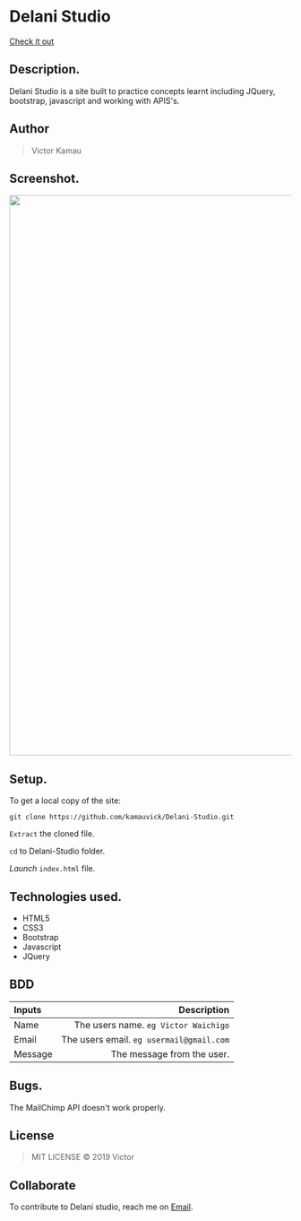 # Delani Studio

[Check it out](https://kamauvick.github.io/Delani-Studio/)
## Description.
Delani Studio is a site built to practice concepts learnt including JQuery, bootstrap, javascript and working with APIS's.

## Author
>Victor Kamau

## Screenshot.
<img src="https://github.com/kamauvick/Delani-Studio/blob/master/images/screenshot/shot.png?raw=true" width="1000">

## Setup.
To get a local copy of the site:

`git clone https://github.com/kamauvick/Delani-Studio.git`

`Extract` the cloned file.

`cd` to Delani-Studio folder.

*Launch* `index.html` file.

## Technologies used.
* HTML5
* CSS3
* Bootstrap
* Javascript
* JQuery

## BDD
| Inputs |  Description |
| :---         |          ---: |
| Name   | The users name. `eg Victor Waichigo`|
| Email     | The users email. ``eg usermail@gmail.com``   |
| Message    | The message from the user.   |

## Bugs.
The MailChimp API doesn't work properly.

## License
>MIT LICENSE &copy; 2019 Victor

## Collaborate
To contribute to Delani studio, reach me on [Email](waichigovick@gmail.com).
